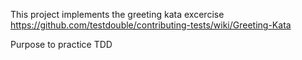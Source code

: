 This project implements the greeting kata excercise https://github.com/testdouble/contributing-tests/wiki/Greeting-Kata

Purpose to practice TDD